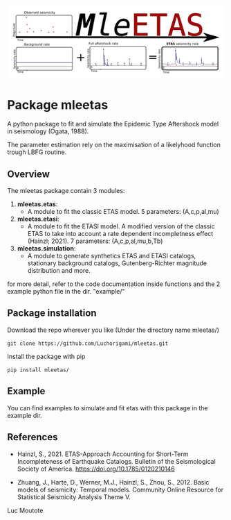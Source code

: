 ![event](logo_mleetas.png)
# Package mleetas 

A python package to fit and simulate the Epidemic Type Aftershock model in seismology (Ogata, 1988).

The parameter estimation rely on the maximisation of a likelyhood function trough LBFG routine.

## Overview
The mleetas package contain 3 modules:

1. **mleetas.etas**:
    * A module to fit the classic ETAS model. 5 parameters: (A,c,p,al,mu)
3. **mleetas.etasi**:
    * A module to fit the ETASI model. A modified version of the classic ETAS to take into account a rate dependent incompletness effect (Hainzl; 2021). 7 parameters: (A,c,p,al,mu,b,Tb)
5. **mleetas.simulation**:
    * A module to generate synthetics ETAS and ETASI catalogs, stationary background catalogs, Gutenberg-Richter magnitude distribution and more.

for more detail, refer to the code documentation inside functions and the 2 example python file in the dir. "example/"

## Package installation
Download the repo wherever you like (Under the directory name mleetas/)

    git clone https://github.com/Luchorigami/mleetas.git

Install the package with pip

    pip install mleetas/

## Example
You can find examples to simulate and fit etas with this package in the example dir.

## References
- Hainzl, S., 2021. ETAS-Approach Accounting for Short-Term Incompleteness of Earthquake Catalogs. Bulletin of the Seismological Society of America. https://doi.org/10.1785/0120210146

- Zhuang, J., Harte, D., Werner, M.J., Hainzl, S., Zhou, S., 2012. Basic models of seismicity: Temporal models. Community Online Resource for Statistical Seismicity Analysis Theme V.

Luc Moutote

